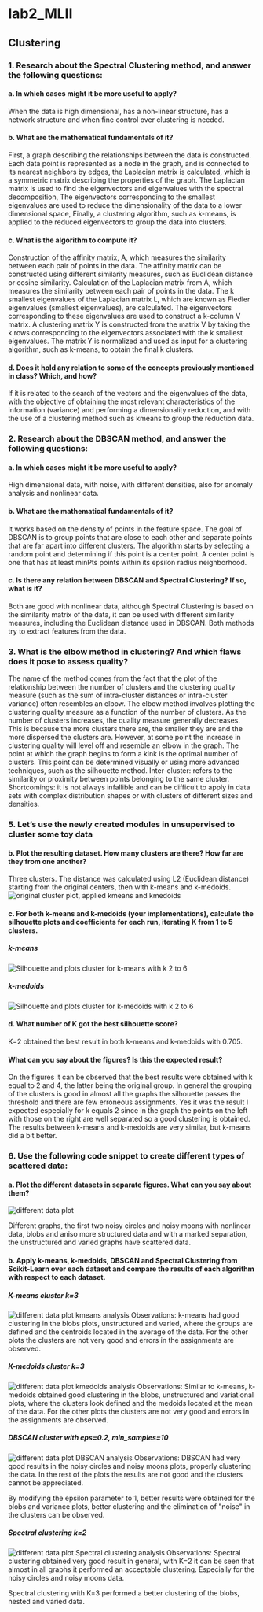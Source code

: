 # lab2_MLII
## Clustering
### 1. Research about the Spectral Clustering method, and answer the following questions:
#### a. In which cases might it be more useful to apply?
When the data is high dimensional, has a non-linear structure, has a network structure and when fine control over clustering is needed.
#### b. What are the mathematical fundamentals of it?
First, a graph describing the relationships between the data is constructed. Each data point is represented as a node in the graph, and is connected to its nearest neighbors by edges, the Laplacian matrix is calculated, which is a symmetric matrix describing the properties of the graph. The Laplacian matrix is used to find the eigenvectors and eigenvalues with the spectral decomposition, The eigenvectors corresponding to the smallest eigenvalues are used to reduce the dimensionality of the data to a lower dimensional space, Finally, a clustering algorithm, such as k-means, is applied to the reduced eigenvectors to group the data into clusters.
#### c. What is the algorithm to compute it?
Construction of the affinity matrix, A, which measures the similarity between each pair of points in the data. The affinity matrix can be constructed using different similarity measures, such as Euclidean distance or cosine similarity. 
Calculation of the Laplacian matrix from A, which measures the similarity between each pair of points in the data. 
The k smallest eigenvalues of the Laplacian matrix L, which are known as Fiedler eigenvalues (smallest eigenvalues), are calculated. The eigenvectors corresponding to these eigenvalues are used to construct a k-column V matrix. 
A clustering matrix Y is constructed from the matrix V by taking the k rows corresponding to the eigenvectors associated with the k smallest eigenvalues. The matrix Y is normalized and used as input for a clustering algorithm, such as k-means, to obtain the final k clusters.
#### d. Does it hold any relation to some of the concepts previously mentioned in class? Which, and how?
If it is related to the search of the vectors and the eigenvalues of the data, with the objective of obtaining the most relevant characteristics of the information (variance) and performing a dimensionality reduction, and with the use of a clustering method such as kmeans to group the reduction data.
### 2. Research about the DBSCAN method, and answer the following questions:
#### a.	In which cases might it be more useful to apply?
High dimensional data, with noise, with different densities, also for anomaly analysis and nonlinear data.
#### b.	What are the mathematical fundamentals of it?
It works based on the density of points in the feature space. The goal of DBSCAN is to group points that are close to each other and separate points that are far apart into different clusters. The algorithm starts by selecting a random point and determining if this point is a center point. A center point is one that has at least minPts points within its epsilon radius neighborhood.
#### c.	Is there any relation between DBSCAN and Spectral Clustering? If so, what is it?
Both are good with nonlinear data, although Spectral Clustering is based on the similarity matrix of the data, it can be used with different similarity measures, including the Euclidean distance used in DBSCAN. Both methods try to extract features from the data.
### 3. What is the elbow method in clustering? And which flaws does it pose to assess quality?
The name of the method comes from the fact that the plot of the relationship between the number of clusters and the clustering quality measure (such as the sum of intra-cluster distances or intra-cluster variance) often resembles an elbow.
The elbow method involves plotting the clustering quality measure as a function of the number of clusters. As the number of clusters increases, the quality measure generally decreases. This is because the more clusters there are, the smaller they are and the more dispersed the clusters are. However, at some point the increase in clustering quality will level off and resemble an elbow in the graph.
The point at which the graph begins to form a kink is the optimal number of clusters. This point can be determined visually or using more advanced techniques, such as the silhouette method.
Inter-cluster: refers to the similarity or proximity between points belonging to the same cluster.
Shortcomings: it is not always infallible and can be difficult to apply in data sets with complex distribution shapes or with clusters of different sizes and densities.
### 5. Let’s use the newly created modules in unsupervised to cluster some toy data
#### b. Plot the resulting dataset. How many clusters are there? How far are they from one another?
Three clusters. The distance was calculated using L2 (Euclidean distance) starting from the original centers, then with k-means and k-medoids.
![original cluster plot, applied kmeans and kmedoids](https://github.com/SantiRGW/lab2_MLII/blob/main/plots/plot_globs.jpeg)
#### c. For both k-means and k-medoids (your implementations), calculate the silhouette plots and coefficients for each run, iterating K from 1 to 5 clusters. 

##### k-means 
![Silhouette and plots cluster for k-means with k 2 to 6](https://github.com/SantiRGW/lab2_MLII/blob/main/plots/kmeans_clusters.jpeg)

##### k-medoids 
![Silhouette and plots cluster for k-medoids with k 2 to 6](https://github.com/SantiRGW/lab2_MLII/blob/main/plots/kmedoids_clusters.jpeg)

#### d.	What number of K got the best silhouette score? 
K=2 obtained the best result in both k-means and k-medoids with 0.705.

#### What can you say about the figures? Is this the expected result?
On the figures it can be observed that the best results were obtained with k equal to 2 and 4, the latter being the original group. In general the grouping of the clusters is good in almost all the graphs the silhouette passes the threshold and there are few erroneous assignments. Yes it was the result I expected especially for k equals 2 since in the graph the points on the left with those on the right are well separated so a good clustering is obtained. The results between k-means and k-medoids are very similar, but k-means did a bit better.

### 6. Use the following code snippet to create different types of scattered data:
#### a. Plot the different datasets in separate figures. What can you say about them?
![different data plot](https://github.com/SantiRGW/lab2_MLII/blob/main/plots/plot_dif_data.jpeg)

Different graphs, the first two noisy circles and noisy moons with nonlinear data, blobs and aniso more structured data and with a marked separation, the unstructured and varied graphs have scattered data.

#### b. Apply k-means, k-medoids, DBSCAN and Spectral Clustering from Scikit-Learn over each dataset and compare the results of each algorithm with respect to each dataset.

##### K-means cluster k=3
![different data plot kmeans analysis](https://github.com/SantiRGW/lab2_MLII/blob/main/plots/plot_dif_data_kmeans_ls.jpeg)
Observations: k-means had good clustering in the blobs plots, unstructured and varied, where the groups are defined and the centroids located in the average of the data. For the other plots the clusters are not very good and errors in the assignments are observed.

##### K-medoids cluster k=3
![different data plot kmedoids analysis](https://github.com/SantiRGW/lab2_MLII/blob/main/plots/plot_dif_data_kmedoid_ls.jpeg)
Observations: Similar to k-means, k-medoids obtained good clustering in the blobs, unstructured and variational plots, where the clusters look defined and the medoids located at the mean of the data. For the other plots the clusters are not very good and errors in the assignments are observed.

##### DBSCAN cluster with eps=0.2, min_samples=10
![different data plot DBSCAN analysis](https://github.com/SantiRGW/lab2_MLII/blob/main/plots/plot_dif_data_DBSCAN_ls.jpeg)
Observations: DBSCAN had very good results in the noisy circles and noisy moons plots, properly clustering the data. In the rest of the plots the results are not good and the clusters cannot be appreciated.

By modifying the epsilon parameter to 1, better results were obtained for the blobs and variance plots, better clustering and the elimination of "noise" in the clusters can be observed.

##### Spectral clustering k=2
![different data plot Spectral clustering analysis](https://github.com/SantiRGW/lab2_MLII/blob/main/plots/plot_dif_data_SpectralClustering_ls.jpeg)
Observations: Spectral clustering obtained very good result in general, with K=2 it can be seen that almost in all graphs it performed an acceptable clustering. Especially for the noisy circles and noisy moons data.

Spectral clustering with K=3 performed a better clustering of the blobs, nested and varied data.